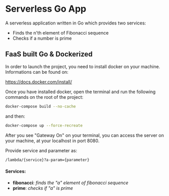 # Serverless Go App
A serverless application written in Go which provides two services:

- Finds the n'th element of Fibonacci sequence
- Checks if a number is prime

## FaaS built Go & Dockerized

In order to launch the project, you need to install docker on your machine. Informations can be found on:

https://docs.docker.com/install/

Once you have installed docker, open the terminal and run the following commands on the root of the project:
```bash
docker-compose build --no-cache
```

and then:
```bash
docker-compose up --force-recreate
```
   
After you see "Gateway On" on your terminal, you can access the server on your machine, at your localhost in port 8080.

Provide service and parameter as: 
```bash
/lambda/{service}?a-param={parameter}
```

#### Services:
- **fibonacci**: *finds the "a" element of fibonacci sequence*
- **prime**: *checks if "a" is prime*
